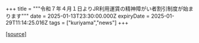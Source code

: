 +++
title = """令和７年４月１日よりJR利用運賃の精神障がい者割引制度が始まります"""
date = 2025-01-13T23:30:00.000Z
expiryDate = 2025-01-29T11:14:25.016Z
tags = ["kuriyama","news"]
+++


[[source]](https://www.town.kuriyama.hokkaido.jp/soshiki/39/29835.html)
